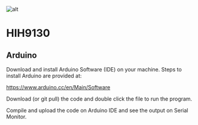 ![alt]()
# HIH9130
## Arduino
 
 Download and install Arduino Software (IDE) on your machine. Steps to install Arduino are provided at:
 
 https://www.arduino.cc/en/Main/Software
 
 Download (or git pull) the code and double click the file to run the program.
 
 Compile and upload the code on Arduino IDE and see the output on Serial Monitor.

